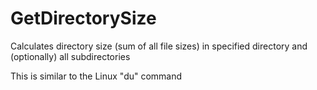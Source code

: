 # GetDirectorySize
Calculates directory size (sum of all file sizes) in specified directory and (optionally) all subdirectories

This is similar to the Linux "du" command
